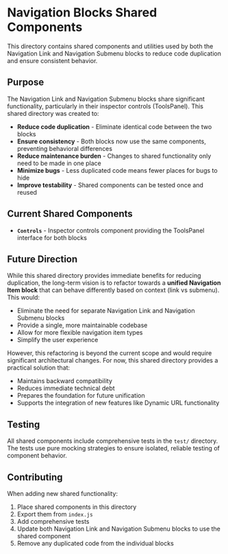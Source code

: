 # Navigation Blocks Shared Components

This directory contains shared components and utilities used by both the Navigation Link and Navigation Submenu blocks to reduce code duplication and ensure consistent behavior.

## Purpose

The Navigation Link and Navigation Submenu blocks share significant functionality, particularly in their inspector controls (ToolsPanel). This shared directory was created to:

-   **Reduce code duplication** - Eliminate identical code between the two blocks
-   **Ensure consistency** - Both blocks now use the same components, preventing behavioral differences
-   **Reduce maintenance burden** - Changes to shared functionality only need to be made in one place
-   **Minimize bugs** - Less duplicated code means fewer places for bugs to hide
-   **Improve testability** - Shared components can be tested once and reused

## Current Shared Components

-   **`Controls`** - Inspector controls component providing the ToolsPanel interface for both blocks

## Future Direction

While this shared directory provides immediate benefits for reducing duplication, the long-term vision is to refactor towards a **unified Navigation Item block** that can behave differently based on context (link vs submenu). This would:

-   Eliminate the need for separate Navigation Link and Navigation Submenu blocks
-   Provide a single, more maintainable codebase
-   Allow for more flexible navigation item types
-   Simplify the user experience

However, this refactoring is beyond the current scope and would require significant architectural changes. For now, this shared directory provides a practical solution that:

-   Maintains backward compatibility
-   Reduces immediate technical debt
-   Prepares the foundation for future unification
-   Supports the integration of new features like Dynamic URL functionality

## Testing

All shared components include comprehensive tests in the `test/` directory. The tests use pure mocking strategies to ensure isolated, reliable testing of component behavior.

## Contributing

When adding new shared functionality:

1. Place shared components in this directory
2. Export them from `index.js`
3. Add comprehensive tests
4. Update both Navigation Link and Navigation Submenu blocks to use the shared component
5. Remove any duplicated code from the individual blocks
